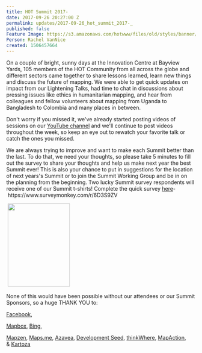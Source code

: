 ```yaml
---
title: HOT Summit 2017-
date: 2017-09-26 20:27:00 Z
permalink: updates/2017-09-26_hot_summit_2017-_
published: false
Feature Image: https://s3.amazonaws.com/hotwww/files/old/styles/banner/public/IMG_2897.JPG
Person: Rachel VanNice
created: 1506457664
---
```


<p>On a couple of bright, sunny days at the Innovation Centre at Bayview Yards, 105 members of the HOT Community from all across the globe and different sectors came together to share lessons learned, learn new things and discuss the future of mapping. We were able to get quick updates on impact from our Lightening Talks, had time to chat in discussions about pressing issues like ethics in humanitarian mapping, and hear from colleagues and fellow volunteers about mapping from Uganda to Bangladesh to Colombia and many places in between.</p><p>Don't worry if you missed it, we've already started posting videos of sessions on our <a href="https://www.youtube.com/user/hotosm">YouTube channel</a>&nbsp;and we'll continue to post videos throughout the week, so keep an eye out to rewatch your favorite talk or catch the ones you missed.&nbsp;</p><p>We are always trying to improve and want to make each Summit better than the last. To do that, we need your thoughts, so please take 5 minutes to fill out the survey to share your thoughts and help us make next year the best Summit ever! This is also your chance to put in suggestions for the location of next years's Summit or to join the Summit Working Group and be in on the planning from the beginning. Two lucky Summit survey respondents will receive one of our Summit t-shirts! Complete the quick survey <a href="y-%20https://www.surveymonkey.com/r/6D3S9ZV" target="_blank">here</a>-&nbsp;https://www.surveymonkey.com/r/6D3S9ZV</p><p>&nbsp;<img class="image-medium" src="https://s3.amazonaws.com/hotwww/files/old/styles/medium/public/IMG_2909.JPG?itok=lsx2ME6c" alt="" style="width:165px;height:220px"></p><p>None of this would have been possible without our attendees or our Summit Sponsors, so a huge THANK YOU to:</p><p><a href="https://research.fb.com/facebook-disaster-maps-methodology/">Facebook</a>,&nbsp;</p><p><a href="https://www.mapbox.com/">Mapbox</a>,&nbsp;<a href="https://www.bing.com/">Bing</a>,&nbsp;</p><p><a href="https://mapzen.com/">Mapzen</a>,&nbsp;<a href="https://maps.me/">Maps.me</a>,&nbsp;<a href="https://www.azavea.com/">Azavea</a>,&nbsp;<a href="https://developmentseed.org/">Development Seed</a>,&nbsp;<a href="http://www.thinkwhere.com/">thinkWhere</a>,&nbsp;<a href="https://mapaction.org/">MapAction</a>, &amp;&nbsp;<a href="http://kartoza.com/en/">Kartoza</a></p><p>&nbsp;</p>
